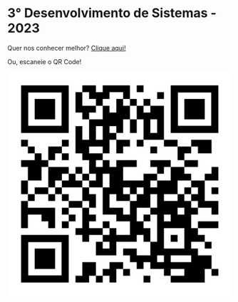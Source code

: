 # 3° Desenvolvimento de Sistemas - 2023

Quer nos conhecer melhor? <a href="https://terceiro-DS.github.io">Clique aqui!</a>

Ou, escaneie o QR Code!

<img src="../assets/qr-code.png">